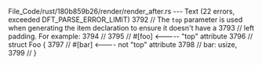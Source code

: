 File_Code/rust/180b859b26/render/render_after.rs --- Text (22 errors, exceeded DFT_PARSE_ERROR_LIMIT)
                                                                                                                                                          3792 // The `top` parameter is used when generating the item declaration to ensure it doesn't have a
                                                                                                                                                          3793 // left padding. For example:
                                                                                                                                                          3794 //
                                                                                                                                                          3795 // #[foo] <----- "top" attribute
                                                                                                                                                          3796 // struct Foo {
                                                                                                                                                          3797 //     #[bar] <---- not "top" attribute
                                                                                                                                                          3798 //     bar: usize,
                                                                                                                                                          3799 // }

